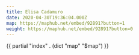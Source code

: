 ```yaml
---
title: Elisa Cadamuro
date: 2020-04-30T19:36:04.000Z
map: https://maphub.net/embed/92891?button=1
weight: https://maphub.net/embed/92891?button=0
---
```


{{ partial "index" . (dict "map" "$map") }}